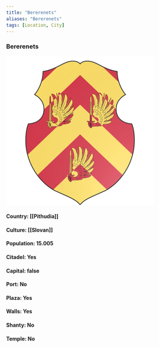 ```yaml
---
title: "Bererenets"
aliases: "Bererenets"
tags: [Location, City]
---
```

### Bererenets
![](attachment/835ceb0c5fd7a1ee3f4d353c606cad2c.svg)

#### Country: [[Pithudia]]

#### Culture: [[Slovan]]

#### Population: 15.005

#### Citadel: Yes

#### Capital: false

#### Port: No

#### Plaza: Yes

#### Walls: Yes

#### Shanty: No

#### Temple: No

